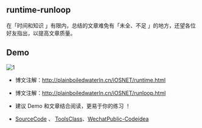 ## runtime-runloop

 
在「时间和知识 」有限内，总结的文章难免有「未全、不足 」的地方，还望各位好友指出，以提高文章质量。

  

## Demo




![1](http://upload-images.jianshu.io/upload_images/2230763-5954375df964c0dd.png?imageMogr2/auto-orient/strip%7CimageView2/2/w/1240)




- 博文注解：http://plainboiledwaterln.cn/iOSNET/runtime.html



- 博文注解：http://plainboiledwaterln.cn/iOSNET/runloop.html




- 建议 Demo 和文章结合阅读，更易于你的练习 ！

 
  
- [SourceCode](https://github.com/CustomPBWaters/Apple-GitHub-NewIdea) 、  [ToolsClass](https://github.com/CustomPBWaters/Framework-Annotations-Tools)、[WechatPublic-Codeidea](http://upload-images.jianshu.io/upload_images/2230763-93b83d5b7a7b0a49.gif?imageMogr2/auto-orient/strip)
 





























